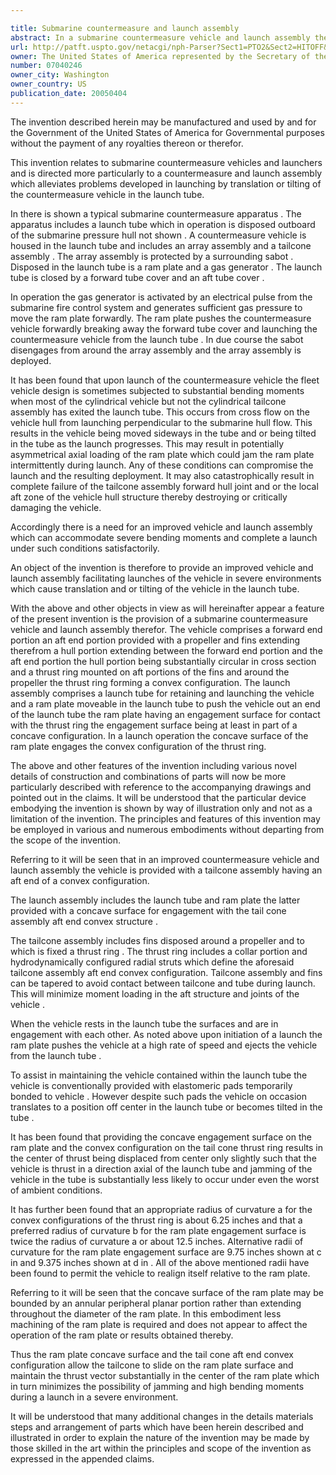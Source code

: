 ```yaml
---

title: Submarine countermeasure and launch assembly
abstract: In a submarine countermeasure vehicle and launch assembly the vehicle includes a forward end portion, an aft end portion provided with a propeller and fins, a hull portion extending between the forward and aft portions, the hull portion being circular in cross-section, and a thrust ring mounted on the fins and around the propeller, the thrust ring forming a convex configuration. The launch assembly includes a launch tube for retaining and launching the vehicle, a ram plate moveable in the launch tube to push the vehicle out an end of the launch tube, the ram plate having an engagement surface for contact with the thrust ring, the engagement surface being at least in part of a concave configuration. In a launch operation, the concave surface of the ram plate engages the convex configuration of the thrust ring.
url: http://patft.uspto.gov/netacgi/nph-Parser?Sect1=PTO2&Sect2=HITOFF&p=1&u=%2Fnetahtml%2FPTO%2Fsearch-adv.htm&r=1&f=G&l=50&d=PALL&S1=07040246&OS=07040246&RS=07040246
owner: The United States of America represented by the Secretary of the Navy
number: 07040246
owner_city: Washington
owner_country: US
publication_date: 20050404
---
```

The invention described herein may be manufactured and used by and for the Government of the United States of America for Governmental purposes without the payment of any royalties thereon or therefor.

This invention relates to submarine countermeasure vehicles and launchers and is directed more particularly to a countermeasure and launch assembly which alleviates problems developed in launching by translation or tilting of the countermeasure vehicle in the launch tube.

In there is shown a typical submarine countermeasure apparatus . The apparatus includes a launch tube which in operation is disposed outboard of the submarine pressure hull not shown . A countermeasure vehicle is housed in the launch tube and includes an array assembly and a tailcone assembly . The array assembly is protected by a surrounding sabot . Disposed in the launch tube is a ram plate and a gas generator . The launch tube is closed by a forward tube cover and an aft tube cover .

In operation the gas generator is activated by an electrical pulse from the submarine fire control system and generates sufficient gas pressure to move the ram plate forwardly. The ram plate pushes the countermeasure vehicle forwardly breaking away the forward tube cover and launching the countermeasure vehicle from the launch tube . In due course the sabot disengages from around the array assembly and the array assembly is deployed.

It has been found that upon launch of the countermeasure vehicle the fleet vehicle design is sometimes subjected to substantial bending moments when most of the cylindrical vehicle but not the cylindrical tailcone assembly has exited the launch tube. This occurs from cross flow on the vehicle hull from launching perpendicular to the submarine hull flow. This results in the vehicle being moved sideways in the tube and or being tilted in the tube as the launch progresses. This may result in potentially asymmetrical axial loading of the ram plate which could jam the ram plate intermittently during launch. Any of these conditions can compromise the launch and the resulting deployment. It may also catastrophically result in complete failure of the tailcone assembly forward hull joint and or the local aft zone of the vehicle hull structure thereby destroying or critically damaging the vehicle.

Accordingly there is a need for an improved vehicle and launch assembly which can accommodate severe bending moments and complete a launch under such conditions satisfactorily.

An object of the invention is therefore to provide an improved vehicle and launch assembly facilitating launches of the vehicle in severe environments which cause translation and or tilting of the vehicle in the launch tube.

With the above and other objects in view as will hereinafter appear a feature of the present invention is the provision of a submarine countermeasure vehicle and launch assembly therefor. The vehicle comprises a forward end portion an aft end portion provided with a propeller and fins extending therefrom a hull portion extending between the forward end portion and the aft end portion the hull portion being substantially circular in cross section and a thrust ring mounted on aft portions of the fins and around the propeller the thrust ring forming a convex configuration. The launch assembly comprises a launch tube for retaining and launching the vehicle and a ram plate moveable in the launch tube to push the vehicle out an end of the launch tube the ram plate having an engagement surface for contact with the thrust ring the engagement surface being at least in part of a concave configuration. In a launch operation the concave surface of the ram plate engages the convex configuration of the thrust ring.

The above and other features of the invention including various novel details of construction and combinations of parts will now be more particularly described with reference to the accompanying drawings and pointed out in the claims. It will be understood that the particular device embodying the invention is shown by way of illustration only and not as a limitation of the invention. The principles and features of this invention may be employed in various and numerous embodiments without departing from the scope of the invention.

Referring to it will be seen that in an improved countermeasure vehicle and launch assembly the vehicle is provided with a tailcone assembly having an aft end of a convex configuration.

The launch assembly includes the launch tube and ram plate the latter provided with a concave surface for engagement with the tail cone assembly aft end convex structure .

The tailcone assembly includes fins disposed around a propeller and to which is fixed a thrust ring . The thrust ring includes a collar portion and hydrodynamically configured radial struts which define the aforesaid tailcone assembly aft end convex configuration. Tailcone assembly and fins can be tapered to avoid contact between tailcone and tube during launch. This will minimize moment loading in the aft structure and joints of the vehicle .

When the vehicle rests in the launch tube the surfaces and are in engagement with each other. As noted above upon initiation of a launch the ram plate pushes the vehicle at a high rate of speed and ejects the vehicle from the launch tube .

To assist in maintaining the vehicle contained within the launch tube the vehicle is conventionally provided with elastomeric pads temporarily bonded to vehicle . However despite such pads the vehicle on occasion translates to a position off center in the launch tube or becomes tilted in the tube .

It has been found that providing the concave engagement surface on the ram plate and the convex configuration on the tail cone thrust ring results in the center of thrust being displaced from center only slightly such that the vehicle is thrust in a direction axial of the launch tube and jamming of the vehicle in the tube is substantially less likely to occur under even the worst of ambient conditions.

It has further been found that an appropriate radius of curvature a for the convex configurations of the thrust ring is about 6.25 inches and that a preferred radius of curvature b for the ram plate engagement surface is twice the radius of curvature a or about 12.5 inches. Alternative radii of curvature for the ram plate engagement surface are 9.75 inches shown at c in and 9.375 inches shown at d in . All of the above mentioned radii have been found to permit the vehicle to realign itself relative to the ram plate.

Referring to it will be seen that the concave surface of the ram plate may be bounded by an annular peripheral planar portion rather than extending throughout the diameter of the ram plate. In this embodiment less machining of the ram plate is required and does not appear to affect the operation of the ram plate or results obtained thereby.

Thus the ram plate concave surface and the tail cone aft end convex configuration allow the tailcone to slide on the ram plate surface and maintain the thrust vector substantially in the center of the ram plate which in turn minimizes the possibility of jamming and high bending moments during a launch in a severe environment.

It will be understood that many additional changes in the details materials steps and arrangement of parts which have been herein described and illustrated in order to explain the nature of the invention may be made by those skilled in the art within the principles and scope of the invention as expressed in the appended claims.

